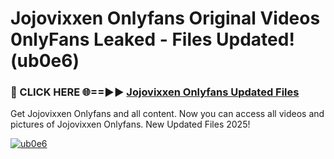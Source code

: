 # Jojovixxen Onlyfans Original Videos 0nlyFans Leaked - Files Updated! (ub0e6)

<h3>🔴 CLICK HERE 🌐==►► <a href="https://tinyurl.com/ehrbuxhb" rel="nofollow">Jojovixxen Onlyfans Updated Files</a></h3>

Get Jojovixxen Onlyfans and all content. Now you can access all videos and pictures of Jojovixxen Onlyfans. New Updated Files 2025!

[![ub0e6](https://i.imgur.com/lVYEuWS.gif)](https://tinyurl.com/ehrbuxhb)
